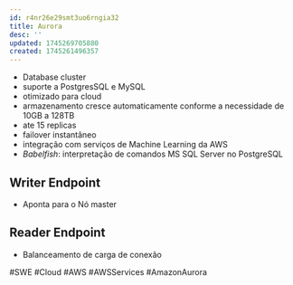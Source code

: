 ```yaml
---
id: r4nr26e29smt3uo6rngia32
title: Aurora
desc: ''
updated: 1745269705880
created: 1745261496357
---
```


- Database cluster
- suporte a PostgresSQL e MySQL
- otimizado para cloud
- armazenamento cresce automaticamente conforme a necessidade de 10GB a 128TB
- ate 15 replicas
- failover instantâneo
- integração com serviços de Machine Learning da AWS
- _Babelfish_: interpretação de comandos MS SQL Server no PostgreSQL

## Writer Endpoint

- Aponta para o Nó master

## Reader Endpoint

- Balanceamento de carga de conexão

#SWE #Cloud #AWS #AWSServices #AmazonAurora
